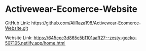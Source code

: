 # Activewear-Ecomerce-Website

GitHub Link: https://github.com/AliRaza198/Activewear-Ecomerce-Website.git

Website Link: https://645cec3d865c5b1101aaff27--zesty-gecko-507105.netlify.app/home.html

